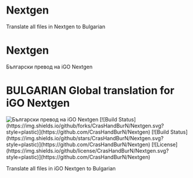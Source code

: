 # Nextgen
Translate all files in Nextgen to Bulgarian


# Nextgen
Български превод на iGO Nextgen

# BULGARIAN Global translation for iGO Nextgen
<img src="https://img.shields.io/github/last-commit/{username}/{repo-name}.svg"  alt="Български превод на iGO Nextgen" title="Български превод на iGO Nextgen">
[![Build Status](https://img.shields.io/github/forks/CrasHandBurN/Nextgen.svg?style=plastic)](https://github.com/CrasHandBurN/Nextgen)
[![Build Status](https://img.shields.io/github/stars/CrasHandBurN/Nextgen.svg?style=plastic)](https://github.com/CrasHandBurN/Nextgen)
[![License](https://img.shields.io/github/license/CrasHandBurN/Nextgen.svg?style=plastic)](https://github.com/CrasHandBurN/Nextgen)


Translate all files in iGO Nextgen to Bulgarian
